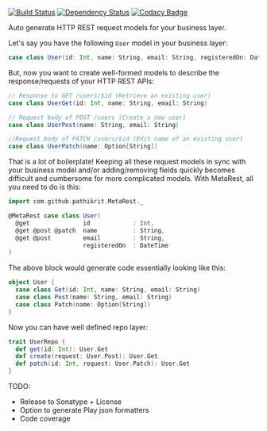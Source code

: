 [![Build Status](https://travis-ci.org/pathikrit/metarest.png)](http://travis-ci.org/pathikrit/metarest)
[![Dependency Status](https://www.versioneye.com/user/projects/54d0f1bc3ca08495310000a2/badge.svg?style=flat)](https://www.versioneye.com/user/projects/54d0f1bc3ca08495310000a2)
[![Codacy Badge](https://www.codacy.com/project/badge/8996098c68e44d0c8e6150c357f60f5d)](https://www.codacy.com/public/pathikrit/metarest)

Auto generate HTTP REST request models for your business layer.

Let's say you have the following `User` model in your business layer:

```scala
case class User(id: Int, name: String, email: String, registeredOn: DateTime)
```

But, now you want to create well-formed models to describe the response/requests of your HTTP REST APIs:
```scala
// Response to GET /users/$id (Retrieve an existing user)
case class UserGet(id: Int, name: String, email: String)

// Request body of POST /users (Create a new user)
case class UserPost(name: String, email: String)

//Request body of PATCH /users/$id (Edit name of an existing user)
case class UserPatch(name: Option[String])
```

That is a lot of boilerplate! Keeping all these request models in sync with your business model and/or adding/removing fields quickly becomes difficult and cumbersome for more complicated models.
With MetaRest, all you need to do is this:

```scala
import com.github.pathikrit.MetaRest._

@MetaRest case class User(
  @get               id            : Int,
  @get @post @patch  name          : String,
  @get @post         email         : String,
                     registeredOn  : DateTime
)
```

The above block would generate code essentially looking like this:
```scala
object User {
  case class Get(id: Int, name: String, email: String)
  case class Post(name: String, email: String)
  case class Patch(name: Option[String])
}
```

Now you can have well defined repo layer:
```scala
trait UserRepo {
  def get(id: Int): User.Get
  def create(request: User.Post): User.Get
  def patch(id: Int, request: User.Patch): User.Get
}
```

TODO:
* Release to Sonatype + License
* Option to generate Play json formatters
* Code coverage
